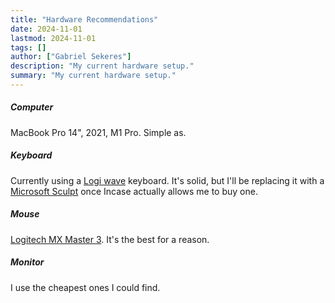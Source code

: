 ```yaml
---
title: "Hardware Recommendations" 
date: 2024-11-01
lastmod: 2024-11-01
tags: []
author: ["Gabriel Sekeres"]
description: "My current hardware setup." 
summary: "My current hardware setup." 
---
```

##### Computer

MacBook Pro 14", 2021, M1 Pro. Simple as.

##### Keyboard

Currently using a [Logi wave](https://www.logitech.com/en-us/products/keyboards/wave-keys-mac.920-012402.html) keyboard. It's solid, but I'll be replacing it with a [Microsoft Sculpt](https://www.incase.com/pages/incase-designed-by-microsoft) once Incase actually allows me to buy one.

##### Mouse

[Logitech MX Master 3](https://www.logitech.com/en-us/products/mice/mx-master-3.910-005647.html). It's the best for a reason.

##### Monitor

I use the cheapest ones I could find.